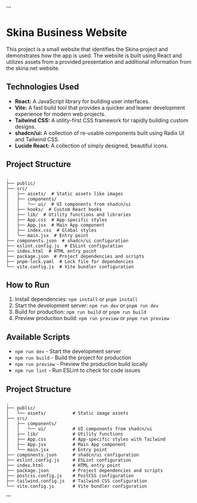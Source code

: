 '''
# Skina Business Website

This project is a small website that identifies the Skina project and demonstrates how the app is used. The website is built using React and utilizes assets from a provided presentation and additional information from the skina.net website.

## Technologies Used

*   **React:** A JavaScript library for building user interfaces.
*   **Vite:** A fast build tool that provides a quicker and leaner development experience for modern web projects.
*   **Tailwind CSS:** A utility-first CSS framework for rapidly building custom designs.
*   **shadcn/ui:** A collection of re-usable components built using Radix UI and Tailwind CSS.
*   **Lucide React:** A collection of simply designed, beautiful icons.

## Project Structure

```
.
├── public/
├── src/
│   ├── assets/  # Static assets like images
│   ├── components/
│   │   └── ui/  # UI components from shadcn/ui
│   ├── hooks/  # Custom React hooks
│   ├── lib/  # Utility functions and libraries
│   ├── App.css  # App-specific styles
│   ├── App.jsx  # Main App component
│   ├── index.css  # Global styles
│   └── main.jsx  # Entry point
├── components.json  # shadcn/ui configuration
├── eslint.config.js  # ESLint configuration
├── index.html  # HTML entry point
├── package.json  # Project dependencies and scripts
├── pnpm-lock.yaml  # Lock file for dependencies
└── vite.config.js  # Vite bundler configuration
```

## How to Run

1.  Install dependencies: `npm install` or `pnpm install`
2.  Start the development server: `npm run dev` or `pnpm run dev`
3.  Build for production: `npm run build` or `pnpm run build`
4.  Preview production build: `npm run preview` or `pnpm run preview`

## Available Scripts

- `npm run dev` - Start the development server
- `npm run build` - Build the project for production
- `npm run preview` - Preview the production build locally
- `npm run lint` - Run ESLint to check for code issues

## Project Structure

```
.
├── public/
│   └── assets/          # Static image assets
├── src/
│   ├── components/
│   │   └── ui/          # UI components from shadcn/ui
│   ├── lib/             # Utility functions
│   ├── App.css          # App-specific styles with Tailwind
│   ├── App.jsx          # Main App component
│   └── main.jsx         # Entry point
├── components.json      # shadcn/ui configuration
├── eslint.config.js     # ESLint configuration
├── index.html           # HTML entry point
├── package.json         # Project dependencies and scripts
├── postcss.config.js    # PostCSS configuration
├── tailwind.config.js   # Tailwind CSS configuration
└── vite.config.js       # Vite bundler configuration
```
'''
